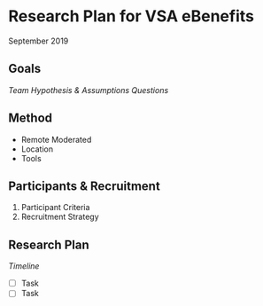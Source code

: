 # Research Plan for VSA eBenefits 
September 2019
## Goals
*Team*
*Hypothesis & Assumptions*
*Questions*
## Method
* Remote Moderated
* Location
* Tools
## Participants & Recruitment
1. Participant Criteria
2. Recruitment Strategy
## Research Plan
*Timeline*
- [ ] Task
- [ ] Task
